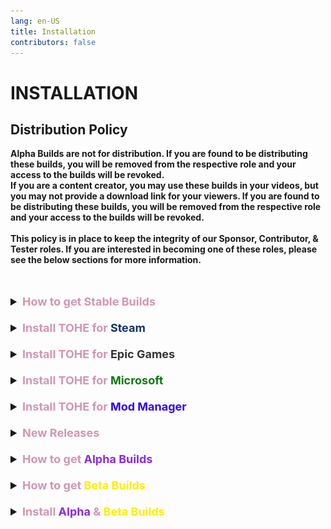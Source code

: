 ```yaml
---
lang: en-US
title: Installation
contributors: false
---
```


# INSTALLATION


## Distribution Policy

<b>Alpha Builds are not for distribution. If you are found to be distributing these builds, you will be removed from the respective role and your access to the builds will be revoked. <br>
If you are a content creator, you may use these builds in your videos, but you may not provide a download link for your viewers. If you are found to be distributing these builds, you will be removed from the respective role and your access to the builds will be revoked.<br><br>
This policy is in place to keep the integrity of our Sponsor, Contributor, & Tester roles. If you are interested in becoming one of these roles, please see the below sections for more information.</b><br><br><br>

<font size=4em>
<details>
<summary><b><font color=#d395b4>How to get Stable Builds</font></b></summary>

* Visit `#mod-release` in the [TOH: Enhanced Discord](https://discord.gg/tohe), or go [here](https://github.com/0xDrMoe/TownofHost-Enhanced/releases) to download it directly from GitHub. 

Installation requires that you own a PC version of Among Us on Steam, Epic, Microsoft, or Itch.
</details>
<br>
<details>
<summary><b><font color=#d395b4>Install TOHE for</font> <font color=#14356a>Steam</font></b></summary>

1. Download the latest full Release of TOHE in `#mod-release` or [here](https://github.com/0xDrMoe/TownofHost-Enhanced/releases). You only need the main zip such as "`TOHE.v1.0.0.zip`", not the source code files.

2. Once the download is complete, unzip it into a new empty folder like on desktop.

3. Locate your AmongUs install. For example, if you own the game on Steam, you can find this by right clicking on the game in your library, selecting "Manage", and finally selecting "Browse local files."<br>
![image](./images/SteamGetFolder.png)

4. Select all of the files in your Among Us installation and copy them to the folder that now has the files from the TOHE release. The folder should now look something like this:<br>
![image](./images/ResultFolder.png)

5. Within the TOHE folder, run `Among Us.exe`. The first time running it may take some time while the mod sets up its files. If you see a black screen, just wait a couple minutes. Once it finishes loading, you should get a popup with TOHE news. If you do not see anything about TOHE, double check that your files are all in the same folder.

6. `(Optional)` Right click your `Among Us.exe` and click '`Create shortcut`'. Move your new shortcut to wherever you can easily access it, such as your Desktop!
#### You have now installed Town of Host: Enhanced! All that remains is to start up a private lobby and customize your settings.

> From: NotPyro404
</details>
<br>
<details>
<summary><b><font color=#d395b4>Install TOHE for</font> <font color=#343434>Epic Games</font></b></summary>

1. Download the latest full Release of TOHE in `#mod-release` or [here](https://github.com/0xDrMoe/TownofHost-Enhanced/releases). You only need the main zip such as "`TOHE.v1.0.0.zip`", not the source code files.

2. Once the download is complete, unzip it into a new empty folder somewhere like on desktop.

3. Locate your AmongUs install. Find Among Us and click on the 3 dots `...` > click the folder icon button on the installation bar.<br>
![image](./images/EpicInstallation.png)

4. Select all of the files in your TOHE folder and copy them to the Among Us installation folder. The folder should now look something like this:<br>
![image](./images/EpicFiles.png)

5. Within the Among Us folder, run `EpicGamesStarter.exe` ([Download Here](https://github.com/whichtwix/EpicGamesStarter/releases/tag/1.0.2) & Follow instructions on page.) The first time running it may take some time while installing a prerequisite and the mod sets up its files. If you see a black screen or a console window, just wait a couple minutes. Once it finishes loading, you should get a popup with TOHE news. If you do not see anything about TOHE, double check that your files are all in the same folder.

6. Add the folder you put the mod and among us files in as a exclusion for any antivirus you have and windows defender.

7. `(Optional)` Right click your `EpicGamesStarter.exe` and click '`Create shortcut`'. Move your new shortcut to wherever you can easily access it, such as your Desktop!

#### You have now installed Town of Host: Enhanced! All that remains is to start up a private lobby and customize your settings.

> From: Twix
</details>
<br>
<details>
<summary><b><font color=#d395b4>Install TOHE for</font> <font color=#0e7a0d>Microsoft</font></b></summary>

1. Download the latest full Release of TOHE [here](https://github.com/0xDrMoe/TownofHost-Enhanced/releases). You only need the other zip such as "`TOHE.v1.0.0-MS.zip`", not the source code files.<br>
Note: the file should **always** contain "-MS" in its name. otherwise you're downloading a incompatible version.

2. Once the download is complete, unzip it into a new empty folder like on desktop.

3. Locate your AmongUs install. For example, if you own the game on Microsoft/Xbox App, you need to go to Xbox app, then you can find this by right clicking on the game in your Library, selecting "Manage", then "Files", and finally selecting "Browse files".<br>
![image](./images/MSGetFolder.png)

4. Select all of the files in your TOHE folder and copy them to the Among Us installation folder. The folder should now look something like this:<br>
![image](./images/MSResultFolder.png)

5. Now go back to Xbox app, then launch the game like you would normally do.<br>
Note: For Xbox, theres no problem in launching the game with `Among Us.exe` at all.

#### You have now installed Town of Host: Enhanced! All that remains is to start up a private lobby and customize your settings.

> From: Pietro
</details>
<br>
<details>
<summary><b><font color=#d395b4>Install TOHE for</font> <font color=#3004fc>Mod Manager</font></b></summary>

1. Download the [Mod Manager 7](https://goodloss.fr/mm/) installer.

2. Once the download is complete, open the installer and click install. You can change the destination if you want, but that's not required. Once Mod Manager is installed, close the installer (delete it if you'd like) and open Mod Manager (There should be an icon on your desktop, if not then check around in AppData).

3. `(Notice)` If you get a notification like this upon opening Mod Manager, re-install Among Us fully.<br>
![image](./images/ModManagerFail.png)

4. Once you open Mod Manager, swap your search category to `Active Mods`. Search the page for Town of Host: Enhanced. Click the download icon on the TOHE box, and wait for it to download. Once it downloads, head to your Mods Library and start TOHE.

#### You have now installed Town of Host: Enhanced! All that remains is to start up a private lobby and customize your settings.

> From: NotPyro404
</details>
<br>
<details>
<summary><b><font color=#d395b4>New Releases</font></b></summary>

Keep an eye on the [releases page](https://github.com/0xDrMoe/TownofHost-Enhanced/releases) for new stable releases. If a new version is released, all you'll usually need to do is repeat steps 1-2 above in either guide, unzipping into the same folder where you already have it installed, and letting it overwrite/replace the old files.<br>
If it says it requires a newer version of Among Us, repeat steps 3-5 as well after making sure your base game is up to date.<br>
In some cases, the <b>Latest</b>> TOHE Builds are Beta or Alpha Builds. Follow the first step in the below guide to get Alpha/Beta Builds. Stable builds will always be the latest, unless a Beta build has a higher version number, unless a Alpha build has a higher version number than the Beta version.<br>
(Ex: 1.6.0 Stable -> 2.0.0 Alpha 2 -> 2.0.0 Beta 1 -> 2.0.0 Stable)
</details>
<br>
<details>
<summary><b><font color=#d395b4>How to get</font> <font color=#8a2be2>Alpha Builds</font></b></summary>

* Accessible by Contributors, Testers, and Sponsors that are at least Insider tier.<br>
`NOT FOR DISTRIBUTION`
- To become a <b>Contributor</b>, you need to help with coding in roles/addons/gamemodes/etc related to the mod.<br>
- To become a <b>Tester</b>, you must be an active content creator with your <b>TOHE videos</b> having 600+ views on average.<br>
- To become a <b>Sponsor</b>, you need to purchase a package on our [Website](https://weareten.ca/TOHE/) (Insider tier for $5.00 grants Alpha Build access).<br>

Visit `#alpha-builds` in the [TOH: Enhanced Discord](https://discord.gg/tohe) once you have been accepted into one of the above roles, and download the latest dll!
</details>
<br>
<details>
<summary><b><font color=#d395b4>How to get</font> <font color=#ffef00>Beta Builds</font></b></summary>

* Visit `#beta-builds` in the [TOH: Enhanced Discord](https://discord.gg/tohe), and download the latest dll!
</details>
<br>
<details>
<summary><b><font color=#d395b4>Install</font> <font color=#8a2be2>Alpha</font> <font color=#d395b4>&</font> <font color=#ffef00>Beta Builds</font></b></summary>

1. Download the latest dll in `#alpha-builds` or `#beta-builds`.

2. Make sure you don't have your Modded Client open when you attempt to do this, otherwise you will get a pop-up which looks something like this:<br>
![image](./images/pluginsInUse.png)

3. Once the download is complete, move the dll into your `TOHE\BepInEx\plugins` folder. (TOHE will be whatever your Mod Folder is, if you renamed it, it will be that one)

4. Within the TOHE folder, run `Among Us.exe` for Steam, or `EpicGamesStartGame.cmd` for Epic Games. Once it finishes loading, you should get a popup with TOHE news. If you do not see anything about TOHE, double check that your files are all in the same folder, & that you launched from your modded folder.

#### You have successfully installed a Alpha Build/Beta Build!
</details>
</font>